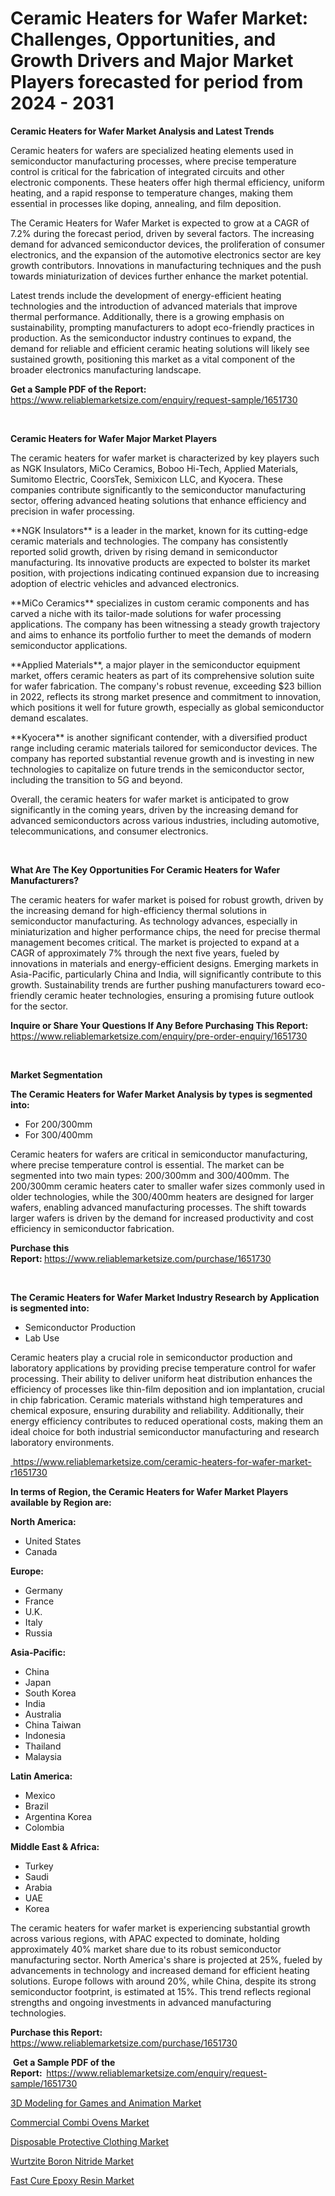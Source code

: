 <p><h1>Ceramic Heaters for Wafer Market: Challenges, Opportunities, and Growth Drivers and Major Market Players forecasted for period from 2024 - 2031</h1></p><p><strong>Ceramic Heaters for Wafer Market Analysis and Latest Trends</strong></p>
<p><p>Ceramic heaters for wafers are specialized heating elements used in semiconductor manufacturing processes, where precise temperature control is critical for the fabrication of integrated circuits and other electronic components. These heaters offer high thermal efficiency, uniform heating, and a rapid response to temperature changes, making them essential in processes like doping, annealing, and film deposition.</p><p>The Ceramic Heaters for Wafer Market is expected to grow at a CAGR of 7.2% during the forecast period, driven by several factors. The increasing demand for advanced semiconductor devices, the proliferation of consumer electronics, and the expansion of the automotive electronics sector are key growth contributors. Innovations in manufacturing techniques and the push towards miniaturization of devices further enhance the market potential. </p><p>Latest trends include the development of energy-efficient heating technologies and the introduction of advanced materials that improve thermal performance. Additionally, there is a growing emphasis on sustainability, prompting manufacturers to adopt eco-friendly practices in production. As the semiconductor industry continues to expand, the demand for reliable and efficient ceramic heating solutions will likely see sustained growth, positioning this market as a vital component of the broader electronics manufacturing landscape.</p></p>
<p><strong>Get a Sample PDF of the Report:&nbsp;</strong> <a href="https://www.reliablemarketsize.com/enquiry/request-sample/1651730?utm_campaign=1125&utm_medium=2&utm_source=Github&utm_content=ia&utm_term=27092024&utm_id=ceramic-heaters-for-wafer">https://www.reliablemarketsize.com/enquiry/request-sample/1651730</a></p>
<p>&nbsp;</p>
<p><strong>Ceramic Heaters for Wafer Major Market Players</strong></p>
<p><p>The ceramic heaters for wafer market is characterized by key players such as NGK Insulators, MiCo Ceramics, Boboo Hi-Tech, Applied Materials, Sumitomo Electric, CoorsTek, Semixicon LLC, and Kyocera. These companies contribute significantly to the semiconductor manufacturing sector, offering advanced heating solutions that enhance efficiency and precision in wafer processing.</p><p>**NGK Insulators** is a leader in the market, known for its cutting-edge ceramic materials and technologies. The company has consistently reported solid growth, driven by rising demand in semiconductor manufacturing. Its innovative products are expected to bolster its market position, with projections indicating continued expansion due to increasing adoption of electric vehicles and advanced electronics.</p><p>**MiCo Ceramics** specializes in custom ceramic components and has carved a niche with its tailor-made solutions for wafer processing applications. The company has been witnessing a steady growth trajectory and aims to enhance its portfolio further to meet the demands of modern semiconductor applications.</p><p>**Applied Materials**, a major player in the semiconductor equipment market, offers ceramic heaters as part of its comprehensive solution suite for wafer fabrication. The company's robust revenue, exceeding $23 billion in 2022, reflects its strong market presence and commitment to innovation, which positions it well for future growth, especially as global semiconductor demand escalates.</p><p>**Kyocera** is another significant contender, with a diversified product range including ceramic materials tailored for semiconductor devices. The company has reported substantial revenue growth and is investing in new technologies to capitalize on future trends in the semiconductor sector, including the transition to 5G and beyond.</p><p>Overall, the ceramic heaters for wafer market is anticipated to grow significantly in the coming years, driven by the increasing demand for advanced semiconductors across various industries, including automotive, telecommunications, and consumer electronics.</p></p>
<p>&nbsp;</p>
<p><strong>What Are The Key Opportunities For Ceramic Heaters for Wafer Manufacturers?</strong></p>
<p><p>The ceramic heaters for wafer market is poised for robust growth, driven by the increasing demand for high-efficiency thermal solutions in semiconductor manufacturing. As technology advances, especially in miniaturization and higher performance chips, the need for precise thermal management becomes critical. The market is projected to expand at a CAGR of approximately 7% through the next five years, fueled by innovations in materials and energy-efficient designs. Emerging markets in Asia-Pacific, particularly China and India, will significantly contribute to this growth. Sustainability trends are further pushing manufacturers toward eco-friendly ceramic heater technologies, ensuring a promising future outlook for the sector.</p></p>
<p><strong>Inquire or Share Your Questions If Any Before Purchasing This Report:</strong> <a href="https://www.reliablemarketsize.com/enquiry/pre-order-enquiry/1651730?utm_campaign=1125&utm_medium=2&utm_source=Github&utm_content=ia&utm_term=27092024&utm_id=ceramic-heaters-for-wafer">https://www.reliablemarketsize.com/enquiry/pre-order-enquiry/1651730</a></p>
<p>&nbsp;</p>
<p><strong>Market Segmentation</strong></p>
<p><strong>The Ceramic Heaters for Wafer Market Analysis by types is segmented into:</strong></p>
<p><ul><li>For 200/300mm</li><li>For 300/400mm</li></ul></p>
<p><p>Ceramic heaters for wafers are critical in semiconductor manufacturing, where precise temperature control is essential. The market can be segmented into two main types: 200/300mm and 300/400mm. The 200/300mm ceramic heaters cater to smaller wafer sizes commonly used in older technologies, while the 300/400mm heaters are designed for larger wafers, enabling advanced manufacturing processes. The shift towards larger wafers is driven by the demand for increased productivity and cost efficiency in semiconductor fabrication.</p></p>
<p><strong>Purchase this Report:&nbsp;</strong><a href="https://www.reliablemarketsize.com/purchase/1651730?utm_campaign=1125&utm_medium=2&utm_source=Github&utm_content=ia&utm_term=27092024&utm_id=ceramic-heaters-for-wafer">https://www.reliablemarketsize.com/purchase/1651730</a></p>
<p>&nbsp;</p>
<p><strong>The Ceramic Heaters for Wafer Market Industry Research by Application is segmented into:</strong></p>
<p><ul><li>Semiconductor Production</li><li>Lab Use</li></ul></p>
<p><p>Ceramic heaters play a crucial role in semiconductor production and laboratory applications by providing precise temperature control for wafer processing. Their ability to deliver uniform heat distribution enhances the efficiency of processes like thin-film deposition and ion implantation, crucial in chip fabrication. Ceramic materials withstand high temperatures and chemical exposure, ensuring durability and reliability. Additionally, their energy efficiency contributes to reduced operational costs, making them an ideal choice for both industrial semiconductor manufacturing and research laboratory environments.</p></p>
<p><a href="https://www.reliablemarketsize.com/ceramic-heaters-for-wafer-market-r1651730?utm_campaign=1125&utm_medium=2&utm_source=Github&utm_content=ia&utm_term=27092024&utm_id=ceramic-heaters-for-wafer">&nbsp;https://www.reliablemarketsize.com/ceramic-heaters-for-wafer-market-r1651730</a></p>
<p><strong>In terms of Region, the Ceramic Heaters for Wafer Market Players available by Region are:</strong></p>
<p>
    <p> <strong> North America: </strong>
        <ul>
            <li>United States</li>
            <li>Canada</li>
        </ul>
        </p> 
    <p> <strong> Europe: </strong>
        <ul>
            <li>Germany</li>
            <li>France</li>
            <li>U.K.</li>
            <li>Italy</li>
            <li>Russia</li>
        </ul>
        </p> 
    <p> <strong> Asia-Pacific: </strong>
        <ul>
            <li>China</li>
            <li>Japan</li>
            <li>South Korea</li>
            <li>India</li>
            <li>Australia</li>
            <li>China Taiwan</li>
            <li>Indonesia</li>
            <li>Thailand</li>
            <li>Malaysia</li>
        </ul>
        </p> 
    <p> <strong> Latin America: </strong>
        <ul>
            <li>Mexico</li>
            <li>Brazil</li>
            <li>Argentina Korea</li>
            <li>Colombia</li>
        </ul>
        </p> 
    <p> <strong> Middle East & Africa: </strong>
        <ul>
            <li>Turkey</li>
            <li>Saudi</li>
            <li>Arabia</li>
            <li>UAE</li>
            <li>Korea</li>
        </ul>
    </p>
    </p>
<p><p>The ceramic heaters for wafer market is experiencing substantial growth across various regions, with APAC expected to dominate, holding approximately 40% market share due to its robust semiconductor manufacturing sector. North America's share is projected at 25%, fueled by advancements in technology and increased demand for efficient heating solutions. Europe follows with around 20%, while China, despite its strong semiconductor footprint, is estimated at 15%. This trend reflects regional strengths and ongoing investments in advanced manufacturing technologies.</p></p>
<p><strong>Purchase this Report: </strong><a href="https://www.reliablemarketsize.com/purchase/1651730?utm_campaign=1125&utm_medium=2&utm_source=Github&utm_content=ia&utm_term=27092024&utm_id=ceramic-heaters-for-wafer">https://www.reliablemarketsize.com/purchase/1651730</a></p>
<p>&nbsp;<strong>Get a Sample PDF of the Report:&nbsp;&nbsp;</strong><a href="https://www.reliablemarketsize.com/enquiry/request-sample/1651730?utm_campaign=1125&utm_medium=2&utm_source=Github&utm_content=ia&utm_term=27092024&utm_id=ceramic-heaters-for-wafer">https://www.reliablemarketsize.com/enquiry/request-sample/1651730</a></p>
<p><strong></strong></p>
<p><p><a href="https://github.com/vimar16th/Market-Research-Report-List-6/blob/main/3d-modeling-for-games-and-animation-market.md?utm_campaign=1125&utm_medium=2&utm_source=Github&utm_content=ia&utm_term=27092024&utm_id=ceramic-heaters-for-wafer">3D Modeling for Games and Animation Market</a></p><p><a href="https://issuu.com/reportprime-2/docs/commercial-combi-ovens-market-size-_99c9e9964e22a0?utm_campaign=1125&utm_medium=2&utm_source=Github&utm_content=ia&utm_term=27092024&utm_id=ceramic-heaters-for-wafer">Commercial Combi Ovens Market</a></p><p><a href="https://issuu.com/reportprime-2/docs/disposable-protective-clothing-mark_9c187650b4e9e9?utm_campaign=1125&utm_medium=2&utm_source=Github&utm_content=ia&utm_term=27092024&utm_id=ceramic-heaters-for-wafer">Disposable Protective Clothing Market</a></p><p><a href="https://www.linkedin.com/pulse/what-emerging-market-trends-wurtzite-boron-nitride-detailed-7recf?utm_campaign=1125&utm_medium=2&utm_source=Github&utm_content=ia&utm_term=27092024&utm_id=ceramic-heaters-for-wafer">Wurtzite Boron Nitride Market</a></p><p><a href="https://www.linkedin.com/pulse/market-trends-global-fast-cure-epoxy-resin-forecast-analysis-zeraf?utm_campaign=1125&utm_medium=2&utm_source=Github&utm_content=ia&utm_term=27092024&utm_id=ceramic-heaters-for-wafer">Fast Cure Epoxy Resin Market</a></p></p>